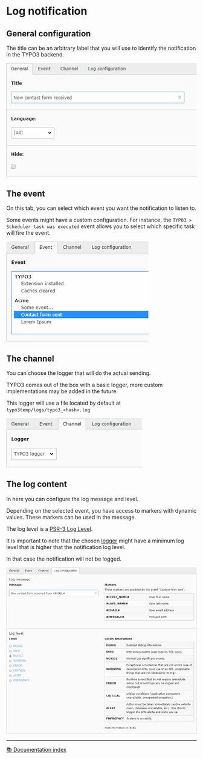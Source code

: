 # Log notification


## General configuration

The title can be an arbitrary label that you will use to identify the
notification in the TYPO3 backend.

![General tab][tab-general]


## The event

On this tab, you can select which event you want the notification to listen to.

Some events might have a custom configuration. For instance, the
`TYPO3 > Scheduler task was executed` event allows you to select which specific
task will fire the event.

![Event tab][tab-event]


## The channel

You can choose the logger that will do the actual sending.

TYPO3 comes out of the box with a basic logger, more custom implementations may
be added in the future.

This logger will use a file located by default at `typo3temp/logs/typo3_<hash>.log`.

![Channel tab][tab-channel]


## The log content

In here you can configure the log message and level.

Depending on the selected event, you have access to markers with dynamic values.
These markers can be used in the message.

The log level is a [PSR-3 Log Level][link-psr3].

It is important to note that the chosen [logger](#the-channel) might have a
minimum log level that is higher that the notification log level.

In that case the notification will not be logged.

![Configuration tab][tab-configuration]

---

[:books: Documentation index](../README.md)

[tab-general]: ../Images/LogNotification/log-general.png
[tab-event]: ../Images/LogNotification/log-event.png
[tab-channel]: ../Images/LogNotification/log-channel.png
[tab-configuration]: ../Images/LogNotification/log-configuration.png
[link-psr3]: http://www.php-fig.org/psr/psr-3/#psrlogloglevel
